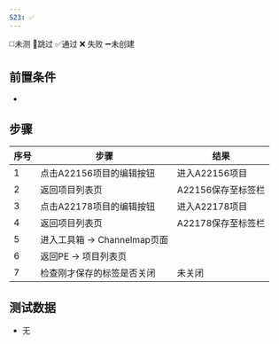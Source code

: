 ```yaml
---
S23: ✅
---
```

◻️未测    🚫跳过     ✅通过    ❌ 失败    ➖未创建

## 前置条件

- 

## 步骤

| 序号  | 步骤                    | 结果           |
| --- | --------------------- | ------------ |
| 1   | 点击A22156项目的编辑按钮       | 进入A22156项目   |
| 2   | 返回项目列表页               | A22156保存至标签栏 |
| 3   | 点击A22178项目的编辑按钮       | 进入A22178项目   |
| 4   | 返回项目列表页               | A22178保存至标签栏 |
| 5   | 进入工具箱 -> Channelmap页面 |              |
| 6   | 返回PE -> 项目列表页         |              |
| 7   | 检查刚才保存的标签是否关闭         | 未关闭          |

## 测试数据

- 无
